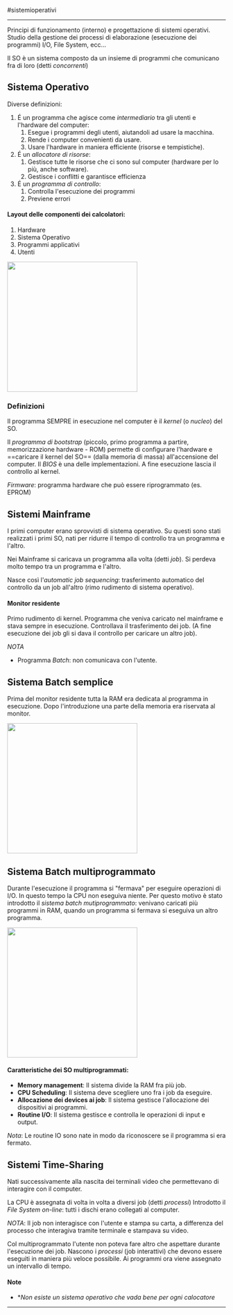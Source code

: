 #sistemioperativi

---

Principi di funzionamento (interno) e progettazione di sistemi operativi.
Studio della gestione dei processi di elaborazione (esecuzione dei programmi)
I/O, File System, ecc...

Il SO è un sistema composto da un insieme di programmi che comunicano fra di loro (detti *concorrenti*)

## Sistema Operativo
Diverse definizioni:
1. É un programma che agisce come *intermediario* tra gli utenti e l'hardware del computer:
	1. Esegue i programmi degli utenti, aiutandoli ad usare la macchina.
	2. Rende i computer convenienti da usare.
	3. Usare l'hardware in maniera efficiente (risorse e tempistiche).
2. É un *allocatore di risorse*:
	1. Gestisce tutte le risorse che ci sono sul computer (hardware per lo più, anche software).
	2. Gestisce i conflitti e garantisce efficienza
3. É un *programma di controllo*:
	1. Controlla l'esecuzione dei programmi
	2. Previene errori

#### Layout delle componenti dei calcolatori:
1. Hardware
2. Sistema Operativo
3. Programmi applicativi
4. Utenti

<img src="https://i.imgur.com/sEvcrEP.jpg" height="300px">

### Definizioni
Il programma SEMPRE in esecuzione nel computer è il *kernel* (o *nucleo*) del SO.

Il *programma di bootstrap* (piccolo, primo programma a partire, memorizzazione hardware - ROM) permette di configurare l'hardware e ==caricare il kernel del SO== (dalla memoria di massa) all'accensione del computer. Il *BIOS* è una delle implementazioni. A fine esecuzione lascia il controllo al kernel.

*Firmware*: programma hardware che può essere riprogrammato (es. EPROM) 

## Sistemi Mainframe
I primi computer erano sprovvisti di sistema operativo. Su questi sono stati realizzati i primi SO, nati per ridurre il tempo di controllo tra un programma e l'altro.

Nei Mainframe si caricava un programma alla volta (detti *job*). Si perdeva molto tempo tra un programma e l'altro.

Nasce così l'*automatic job sequencing*: trasferimento automatico del controllo da un job all'altro (rimo rudimento di sistema operativo).

#### Monitor residente
Primo rudimento di kernel. Programma che veniva caricato nel mainframe e stava sempre in esecuzione. Controllava il trasferimento dei job. (A fine esecuzione dei job gli si dava il controllo per caricare un altro job).

*NOTA*
- Programma *Batch*: non comunicava con l'utente.

## Sistema Batch semplice
Prima del monitor residente tutta la RAM era dedicata al programma in esecuzione.
Dopo l'introduzione una parte della memoria era riservata al monitor.

<img src="https://i.imgur.com/TUzhLdH.jpg" height="300px">

## Sistema Batch multiprogrammato
Durante l'esecuzione il programma si "fermava" per eseguire operazioni di I/O. In questo tempo la CPU non eseguiva niente. Per questo motivo è stato introdotto il *sistema batch mutiprogrammato*: venivano caricati più programmi in RAM, quando un programma si fermava si eseguiva un altro programma.

<img src="https://i.imgur.com/zqrOTMJ.jpg" height="300px">

#### Caratteristiche dei SO multiprogrammati:
- **Memory management**: Il sistema divide la RAM fra più job.
- **CPU Scheduling**: Il sistema deve scegliere uno fra i job da eseguire.
- **Allocazione dei devices ai job**: Il sistema gestisce l'allocazione dei dispositivi ai programmi.
- **Routine I/O**: Il sistema gestisce e controlla le operazioni di input e output.

*Nota*: Le routine IO sono nate in modo da riconoscere se il programma si era fermato.

## Sistemi Time-Sharing
Nati successivamente alla nascita dei terminali video che permettevano di interagire con il computer.

La CPU è assegnata di volta in volta a diversi job (detti *processi*)
Introdotto il *File System on-line*: tutti i dischi erano collegati al computer.

*NOTA*: Il job non interagisce con l'utente e stampa su carta, a differenza del processo che interagiva tramite terminale e stampava su video.

Col multiprogrammato l'utente non poteva fare altro che aspettare durante l'esecuzione dei job.
Nascono i *processi* (job interattivi) che devono essere eseguiti in maniera più veloce possibile.
Ai programmi ora viene assegnato un intervallo di tempo.

#### Note
- **Non esiste un sistema operativo che vada bene per ogni calocatore*

---
